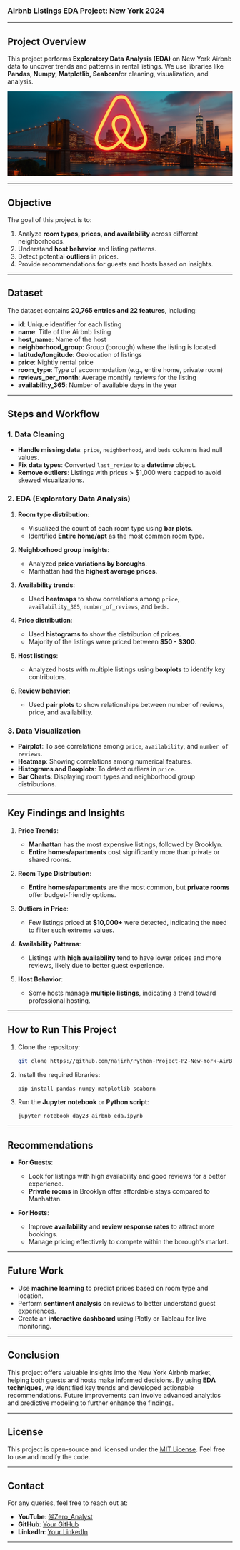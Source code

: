 ### Airbnb Listings EDA Project: New York 2024  

---

## Project Overview
This project performs **Exploratory Data Analysis (EDA)** on New York Airbnb data to uncover trends and patterns in rental listings. We use libraries like **Pandas, Numpy, Matplotlib, Seaborn**for cleaning, visualization, and analysis. 

![](https://github.com/TejasviShrivastava97/airbnb-python/blob/main/Airbnb%20logo%202.png)

---

## Objective
The goal of this project is to:
1. Analyze **room types, prices, and availability** across different neighborhoods.
2. Understand **host behavior** and listing patterns.
3. Detect potential **outliers** in prices.
4. Provide recommendations for guests and hosts based on insights.

---

## Dataset
The dataset contains **20,765 entries and 22 features**, including:
- **id**: Unique identifier for each listing  
- **name**: Title of the Airbnb listing  
- **host_name**: Name of the host  
- **neighborhood_group**: Group (borough) where the listing is located  
- **latitude/longitude**: Geolocation of listings  
- **price**: Nightly rental price  
- **room_type**: Type of accommodation (e.g., entire home, private room)  
- **reviews_per_month**: Average monthly reviews for the listing  
- **availability_365**: Number of available days in the year  

---

## Steps and Workflow

### 1. Data Cleaning
- **Handle missing data**: `price`, `neighborhood`, and `beds` columns had null values.
- **Fix data types**: Converted `last_review` to a **datetime** object.
- **Remove outliers**: Listings with prices > $1,000 were capped to avoid skewed visualizations.

### 2. EDA (Exploratory Data Analysis)
1. **Room type distribution**: 
   - Visualized the count of each room type using **bar plots**.
   - Identified **Entire home/apt** as the most common room type.

2. **Neighborhood group insights**:
   - Analyzed **price variations by boroughs**.
   - Manhattan had the **highest average prices**.

3. **Availability trends**:
   - Used **heatmaps** to show correlations among `price`, `availability_365`, `number_of_reviews`, and `beds`.

4. **Price distribution**:
   - Used **histograms** to show the distribution of prices.
   - Majority of the listings were priced between **$50 - $300**.

5. **Host listings**:
   - Analyzed hosts with multiple listings using **boxplots** to identify key contributors.

6. **Review behavior**:
   - Used **pair plots** to show relationships between number of reviews, price, and availability.

### 3. Data Visualization
- **Pairplot**: To see correlations among `price`, `availability`, and `number of reviews`.
- **Heatmap**: Showing correlations among numerical features.
- **Histograms and Boxplots**: To detect outliers in `price`.
- **Bar Charts**: Displaying room types and neighborhood group distributions.

---

## Key Findings and Insights
1. **Price Trends**:  
   - **Manhattan** has the most expensive listings, followed by Brooklyn.  
   - **Entire homes/apartments** cost significantly more than private or shared rooms.  

2. **Room Type Distribution**:  
   - **Entire homes/apartments** are the most common, but **private rooms** offer budget-friendly options.

3. **Outliers in Price**:  
   - Few listings priced at **$10,000+** were detected, indicating the need to filter such extreme values.

4. **Availability Patterns**:  
   - Listings with **high availability** tend to have lower prices and more reviews, likely due to better guest experience.

5. **Host Behavior**:  
   - Some hosts manage **multiple listings**, indicating a trend toward professional hosting.

---

## How to Run This Project
1. Clone the repository:
   ```bash
   git clone https://github.com/najirh/Python-Project-P2-New-York-AirBnb-Listing-2024.git
   ```
2. Install the required libraries:
   ```bash
   pip install pandas numpy matplotlib seaborn
   ```
3. Run the **Jupyter notebook** or **Python script**:
   ```bash
   jupyter notebook day23_airbnb_eda.ipynb
   ```

---

## Recommendations
- **For Guests**: 
   - Look for listings with high availability and good reviews for a better experience.
   - **Private rooms** in Brooklyn offer affordable stays compared to Manhattan.

- **For Hosts**:  
   - Improve **availability** and **review response rates** to attract more bookings.
   - Manage pricing effectively to compete within the borough's market.

---

## Future Work
- Use **machine learning** to predict prices based on room type and location.
- Perform **sentiment analysis** on reviews to better understand guest experiences.
- Create an **interactive dashboard** using Plotly or Tableau for live monitoring.

---

## Conclusion
This project offers valuable insights into the New York Airbnb market, helping both guests and hosts make informed decisions. By using **EDA techniques**, we identified key trends and developed actionable recommendations. Future improvements can involve advanced analytics and predictive modeling to further enhance the findings.

---

## License
This project is open-source and licensed under the [MIT License](https://opensource.org/licenses/MIT). Feel free to use and modify the code.

---

## Contact
For any queries, feel free to reach out at:
- **YouTube**: [@Zero_Analyst](https://www.youtube.com/@Zero_Analyst)  
- **GitHub**: [Your GitHub](https://github.com/your-repo)  
- **LinkedIn**: [Your LinkedIn](https://linkedin.com/in/your-profile)  

---
